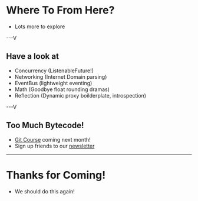 # Where To From Here?

* Lots more to explore

---V

## Have a look at

* Concurrency (ListenableFuture!)
* Networking (Internet Domain parsing)
* EventBus (lightweight eventing)
* Math (Goodbye float rounding dramas)
* Reflection (Dynamic proxy boilderplate, introspection)

---V

## Too Much Bytecode!

* [Git Course](http://www.bytecode.com.au/training/git-quickstart/) coming next month!
* Sign up friends to our [newsletter](http://bytecode.us2.list-manage.com/subscribe?u=ba908ab4b758867c73280acb0&id=72176919ad)

---

# Thanks for Coming!

* We should do this again!




